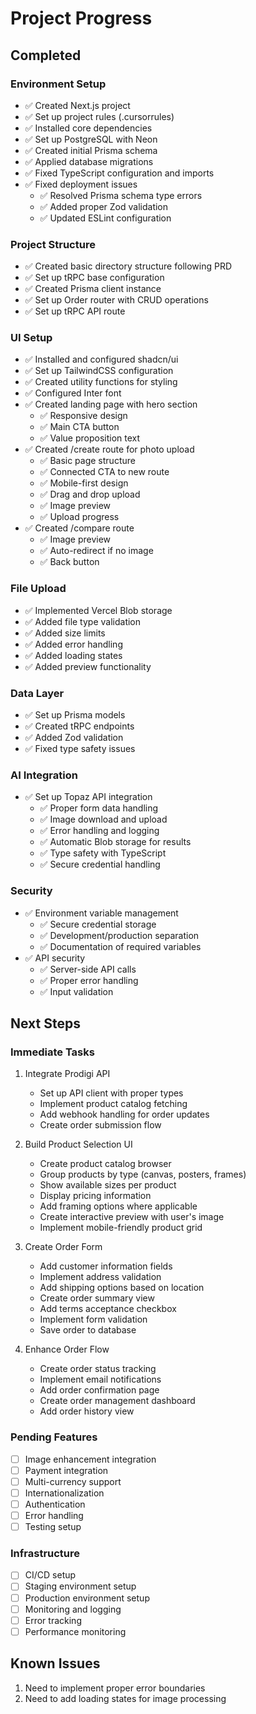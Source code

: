 # Project Progress

## Completed

### Environment Setup

- ✅ Created Next.js project
- ✅ Set up project rules (.cursorrules)
- ✅ Installed core dependencies
- ✅ Set up PostgreSQL with Neon
- ✅ Created initial Prisma schema
- ✅ Applied database migrations
- ✅ Fixed TypeScript configuration and imports
- ✅ Fixed deployment issues
  - ✅ Resolved Prisma schema type errors
  - ✅ Added proper Zod validation
  - ✅ Updated ESLint configuration

### Project Structure

- ✅ Created basic directory structure following PRD
- ✅ Set up tRPC base configuration
- ✅ Created Prisma client instance
- ✅ Set up Order router with CRUD operations
- ✅ Set up tRPC API route

### UI Setup

- ✅ Installed and configured shadcn/ui
- ✅ Set up TailwindCSS configuration
- ✅ Created utility functions for styling
- ✅ Configured Inter font
- ✅ Created landing page with hero section
  - ✅ Responsive design
  - ✅ Main CTA button
  - ✅ Value proposition text
- ✅ Created /create route for photo upload
  - ✅ Basic page structure
  - ✅ Connected CTA to new route
  - ✅ Mobile-first design
  - ✅ Drag and drop upload
  - ✅ Image preview
  - ✅ Upload progress
- ✅ Created /compare route
  - ✅ Image preview
  - ✅ Auto-redirect if no image
  - ✅ Back button

### File Upload

- ✅ Implemented Vercel Blob storage
- ✅ Added file type validation
- ✅ Added size limits
- ✅ Added error handling
- ✅ Added loading states
- ✅ Added preview functionality

### Data Layer

- ✅ Set up Prisma models
- ✅ Created tRPC endpoints
- ✅ Added Zod validation
- ✅ Fixed type safety issues

### AI Integration

- ✅ Set up Topaz API integration
  - ✅ Proper form data handling
  - ✅ Image download and upload
  - ✅ Error handling and logging
  - ✅ Automatic Blob storage for results
  - ✅ Type safety with TypeScript
  - ✅ Secure credential handling

### Security

- ✅ Environment variable management
  - ✅ Secure credential storage
  - ✅ Development/production separation
  - ✅ Documentation of required variables
- ✅ API security
  - ✅ Server-side API calls
  - ✅ Proper error handling
  - ✅ Input validation

## Next Steps

### Immediate Tasks

1. Integrate Prodigi API

   - Set up API client with proper types
   - Implement product catalog fetching
   - Add webhook handling for order updates
   - Create order submission flow

2. Build Product Selection UI

   - Create product catalog browser
   - Group products by type (canvas, posters, frames)
   - Show available sizes per product
   - Display pricing information
   - Add framing options where applicable
   - Create interactive preview with user's image
   - Implement mobile-friendly product grid

3. Create Order Form

   - Add customer information fields
   - Implement address validation
   - Add shipping options based on location
   - Create order summary view
   - Add terms acceptance checkbox
   - Implement form validation
   - Save order to database

4. Enhance Order Flow
   - Create order status tracking
   - Implement email notifications
   - Add order confirmation page
   - Create order management dashboard
   - Add order history view

### Pending Features

- [ ] Image enhancement integration
- [ ] Payment integration
- [ ] Multi-currency support
- [ ] Internationalization
- [ ] Authentication
- [ ] Error handling
- [ ] Testing setup

### Infrastructure

- [ ] CI/CD setup
- [ ] Staging environment setup
- [ ] Production environment setup
- [ ] Monitoring and logging
- [ ] Error tracking
- [ ] Performance monitoring

## Known Issues

1. Need to implement proper error boundaries
2. Need to add loading states for image processing
